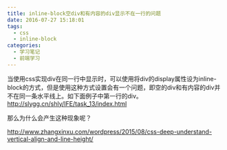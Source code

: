 ```yaml
---
title: inline-block空div和有内容的div显示不在一行的问题
date: 2016-07-27 15:18:01
tags: 
  - css
  - inline-block
categories:
  - 学习笔记
  - 前端学习
---
```

当使用css实现div在同一行中显示时，可以使用将div的display属性设为inline-block的方式，但是使用这种方式设置会有一个问题，即空的div和有内容的div并不在同一条水平线上。如下面例子中第一行的div。
http://slygg.cn/shly/IFE/task_13/index.html
<!-- more -->

那么为什么会产生这种现象呢？

http://www.zhangxinxu.com/wordpress/2015/08/css-deep-understand-vertical-align-and-line-height/